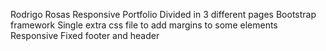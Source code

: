 Rodrigo Rosas Responsive Portfolio
Divided in 3 different pages
Bootstrap framework
Single extra css file to add margins to some elements
Responsive
Fixed footer and header